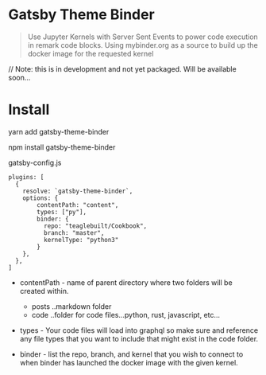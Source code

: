 # Gatsby Theme Binder

> Use Jupyter Kernels with Server Sent Events to power code execution in remark code blocks. Using mybinder.org as a source to build up the docker image for the requested kernel

// Note: this is in development and not yet packaged. Will be available soon...

# Install

yarn add gatsby-theme-binder

npm install gatsby-theme-binder

gatsby-config.js

```
plugins: [
  {
    resolve: `gatsby-theme-binder`,
    options: {
        contentPath: "content",
        types: ["py"],
        binder: {
          repo: "teaglebuilt/Cookbook",
          branch: "master",
          kernelType: "python3"
        }
    },
  },
]
```

- contentPath - name of parent directory where two folders will be created within.

  - posts ..markdown folder
  - code ..folder for code files...python, rust, javascript, etc...

- types - Your code files will load into graphql so make sure and reference any file types that you want to include that might exist in the code folder.

- binder - list the repo, branch, and kernel that you wish to connect to when binder has launched the docker image with the given kernel.
